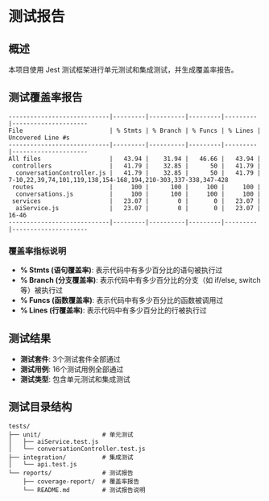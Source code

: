# 测试报告

## 概述

本项目使用 Jest 测试框架进行单元测试和集成测试，并生成覆盖率报告。

## 测试覆盖率报告

```
----------------------------|---------|----------|---------|---------|---------------------
File                        | % Stmts | % Branch | % Funcs | % Lines | Uncovered Line #s   
----------------------------|---------|----------|---------|---------|---------------------
All files                   |   43.94 |    31.94 |   46.66 |   43.94 |                     
 controllers                |   41.79 |    32.85 |      50 |   41.79 |                     
  conversationController.js |   41.79 |    32.85 |      50 |   41.79 | 7-10,22,39,74,101,119,138,154-168,194,210-303,337-338,347-428 
 routes                     |     100 |      100 |     100 |     100 |                     
  conversations.js          |     100 |      100 |     100 |     100 |                     
 services                   |   23.07 |        0 |       0 |   23.07 |                     
  aiService.js              |   23.07 |        0 |       0 |   23.07 | 16-46               
----------------------------|---------|----------|---------|---------|---------------------
```

### 覆盖率指标说明

- **% Stmts (语句覆盖率)**: 表示代码中有多少百分比的语句被执行过
- **% Branch (分支覆盖率)**: 表示代码中有多少百分比的分支（如 if/else, switch 等）被执行过
- **% Funcs (函数覆盖率)**: 表示代码中有多少百分比的函数被调用过
- **% Lines (行覆盖率)**: 表示代码中有多少百分比的行被执行过

## 测试结果

- **测试套件**: 3个测试套件全部通过
- **测试用例**: 16个测试用例全部通过
- **测试类型**: 包含单元测试和集成测试

## 测试目录结构

```
tests/
├── unit/                 # 单元测试
│   ├── aiService.test.js
│   └── conversationController.test.js
├── integration/          # 集成测试
│   └── api.test.js
└── reports/              # 测试报告
    ├── coverage-report/  # 覆盖率报告
    └── README.md         # 测试报告说明
```